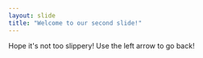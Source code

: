 ```yaml
---
layout: slide
title: "Welcome to our second slide!"
---
```

Hope it's not too slippery!
Use the left arrow to go back!
